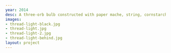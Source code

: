```yaml
---
year: 2014
desc: A three-orb bulb constructed with paper mache, string, cornstarch, and glue.
images:
- thread-light-black.jpg
- thread-light.jpg
- thread-light-2.jpg
- thread-light-behind.jpg
layout: project
---
```

